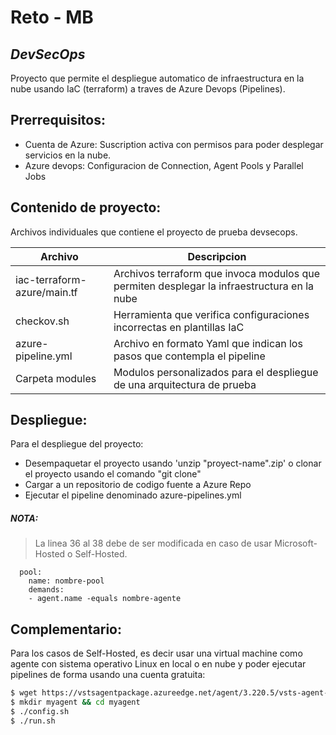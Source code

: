 # Reto - MB
## _DevSecOps_

Proyecto que permite el despliegue automatico de infraestructura en la nube usando IaC (terraform) a traves de Azure Devops (Pipelines).

## Prerrequisitos:

- Cuenta de Azure: Suscription activa con permisos para poder desplegar servicios en la nube.
- Azure devops: Configuracion de Connection, Agent Pools y Parallel Jobs

## Contenido de proyecto:

Archivos individuales que contiene el proyecto de prueba devsecops.

| Archivo | Descripcion |
| ------ | ------ |
| iac-terraform-azure/main.tf | Archivos terraform que invoca modulos que permiten desplegar la infraestructura en la nube |
| checkov.sh | Herramienta que verifica configuraciones incorrectas en plantillas IaC |
| azure-pipeline.yml |  Archivo en formato Yaml que indican los pasos que contempla el pipeline |
| Carpeta modules | Modulos personalizados para el despliegue de una arquitectura de prueba  |

## Despliegue:

Para el despliegue del proyecto:

- Desempaquetar el proyecto usando 'unzip "proyect-name".zip' o clonar el proyecto usando el comando "git clone"
- Cargar a un repositorio de codigo fuente a Azure Repo
- Ejecutar el pipeline denominado azure-pipelines.yml

##### NOTA:

> La linea 36 al 38 debe de ser modificada en caso de usar Microsoft-Hosted o Self-Hosted.

      pool:
        name: nombre-pool
        demands:
        - agent.name -equals nombre-agente 

## Complementario:

Para los casos de Self-Hosted, es decir usar una virtual machine como agente con sistema operativo Linux en local o en nube y poder ejecutar pipelines de forma usando una cuenta gratuita:

```sh
$ wget https://vstsagentpackage.azureedge.net/agent/3.220.5/vsts-agent-linux-x64-3.220.5.tar.gz
$ mkdir myagent && cd myagent
$ ./config.sh
$ ./run.sh
```
